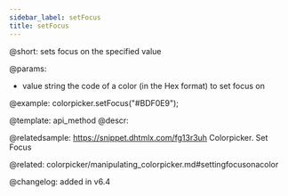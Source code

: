 ```yaml
---
sidebar_label: setFocus
title: setFocus
---          
```


@short: sets focus on the specified value


@params:
- value	string      the code of a color (in the Hex format) to set focus on




@example:
colorpicker.setFocus("#BDF0E9");


@template: api_method
@descr:

@relatedsample: https://snippet.dhtmlx.com/fg13r3uh	Colorpicker. Set Focus

@related: colorpicker/manipulating_colorpicker.md#settingfocusonacolor

@changelog:
added in v6.4

